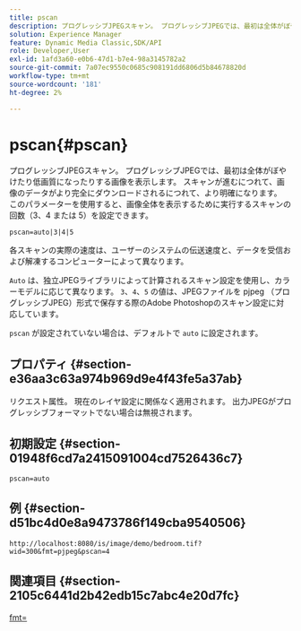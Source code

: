 ```yaml
---
title: pscan
description: プログレッシブJPEGスキャン。 プログレッシブJPEGでは、最初は全体がぼやけたり低画質になったりする画像を表示します。
solution: Experience Manager
feature: Dynamic Media Classic,SDK/API
role: Developer,User
exl-id: 1afd3a60-e0b6-47d1-b7e4-98a3145782a2
source-git-commit: 7a07ec9550c0685c908191dd6806d5b84678820d
workflow-type: tm+mt
source-wordcount: '181'
ht-degree: 2%

---
```


# pscan{#pscan}

プログレッシブJPEGスキャン。 プログレッシブJPEGでは、最初は全体がぼやけたり低画質になったりする画像を表示します。 スキャンが進むにつれて、画像のデータがより完全にダウンロードされるにつれて、より明確になります。 このパラメーターを使用すると、画像全体を表示するために実行するスキャンの回数（3、4 または 5）を設定できます。

`pscan=auto|3|4|5`

各スキャンの実際の速度は、ユーザーのシステムの伝送速度と、データを受信および解凍するコンピューターによって異なります。

`Auto` は、独立JPEGライブラリによって計算されるスキャン設定を使用し、カラーモデルに応じて異なります。 `3`、`4`、`5` の値は、JPEGファイルを pjpeg （プログレッシブJPEG）形式で保存する際のAdobe Photoshopのスキャン設定に対応しています。

`pscan` が設定されていない場合は、デフォルトで `auto` に設定されます。

## プロパティ {#section-e36aa3c63a974b969d9e4f43fe5a37ab}

リクエスト属性。 現在のレイヤ設定に関係なく適用されます。 出力JPEGがプログレッシブフォーマットでない場合は無視されます。

## 初期設定 {#section-01948f6cd7a2415091004cd7526436c7}

`pscan=auto`

## 例 {#section-d51bc4d0e8a9473786f149cba9540506}

`http://localhost:8080/is/image/demo/bedroom.tif?wid=300&fmt=pjpeg&pscan=4`

## 関連項目 {#section-2105c6441d2b42edb15c7abc4e20d7fc}

[fmt=](../../../../../is-api/http-ref/image-serving-api-ref/c-http-protocol-reference/c-command-reference/r-is-http-fmt.md#reference-cdf10043423b45ba9fe15157fb3ae37a)
